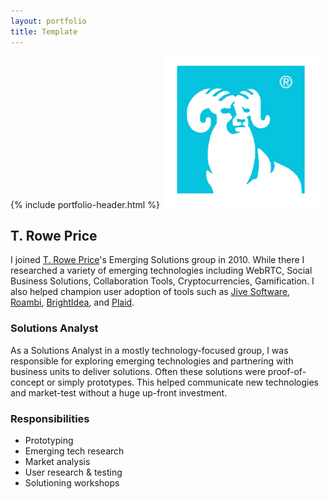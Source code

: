 ```yaml
---
layout: portfolio
title: Template
---
```

<div class="portfolio-item">
  <section>
  {% include portfolio-header.html %}
    <img src="/assets/img/portfolio/trp-logo.png" alt="">
    <h1>T. Rowe Price</h1>
    <p>I joined <a href="https://troweprice.com">T. Rowe Price</a>'s Emerging Solutions group in 2010. While there I researched a variety of emerging technologies including WebRTC, Social Business Solutions, Collaboration Tools, Cryptocurrencies, Gamification. I also helped champion user adoption of tools such as <a href="https://www.jivesoftware.com">Jive Software</a>, <a href="https://www.sap.com/products/roambi.html">Roambi</a>, <a href="https://www.brightidea.com">BrightIdea</a>, and <a href="https://plaid.com">Plaid</a>.</p>
    <div class="challenges">
      <div class="column--heavy">
        <h3>Solutions Analyst</h3>
        <p>As a Solutions Analyst in a mostly technology-focused group, I was responsible for exploring emerging technologies and partnering with business units to deliver solutions. Often these solutions were proof-of-concept or simply prototypes. This helped communicate new technologies and market-test without a huge up-front investment.</p>
      </div>
      <div>
        <h3>Responsibilities</h3>
        <ul>
          <li>Prototyping</li>
          <li>Emerging tech research</li>
          <li>Market analysis</li>
          <li>User research & testing</li>
          <li>Solutioning workshops</li>
        </ul>
      </div>
    </div>
  </section>
</div>
